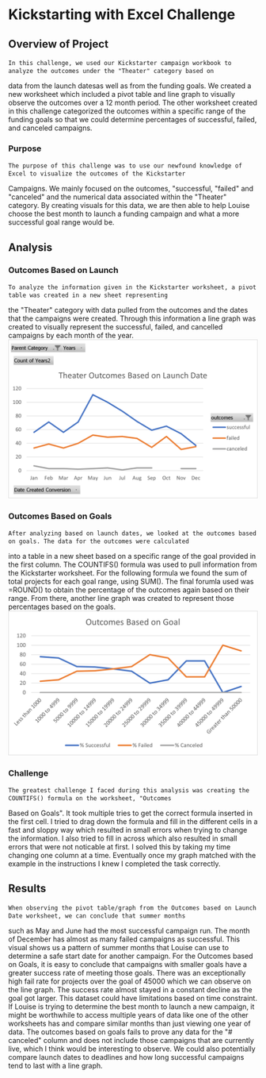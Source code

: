 # Kickstarting with Excel Challenge

## Overview of Project
	
	In this challenge, we used our Kickstarter campaign workbook to analyze the outcomes under the "Theater" category based on 
  data from the launch datesas well as from the funding goals.
  We created a new worksheet which included a pivot table and line graph to visually observe the outcomes over a 12 month period. 
  The other worksheet created in this challenge categorized the outcomes within a specific range of the funding goals so that we could determine percentages of successful, failed, and canceled campaigns. 

### Purpose
	The purpose of this challenge was to use our newfound knowledge of Excel to visualize the outcomes of the Kickstarter 
  Campaigns. 
  We mainly focused on the outcomes, "successful, "failed" and "canceled" and the numerical data associated within the "Theater" category. 
  By creating visuals for this data, we are then able to help Louise choose the best month to launch a funding campaign and what a more successful goal range would be.

## Analysis

### Outcomes Based on Launch
	To analyze the information given in the Kickstarter worksheet, a pivot table was created in a new sheet representing 
  the "Theater" category with data pulled from the outcomes and the dates that the campaigns were created. Through this information a line graph was created to visually
  represent the successful, failed, and cancelled campaigns by each month of the year. 
![Outcome By Launch Date](https://github.com/rhiandoy/Kickstarter-analysis/blob/0067e9eefecbf37dd72a142e410a62be5ce8f395/Theater_Outcomes_vs_Launch.png)
### Outcomes Based on Goals
	After analyzing based on launch dates, we looked at the outcomes based on goals. The data for the outcomes were calculated 
  into a table in a new sheet based on a specific range of the goal provided in the first column. 
  The COUNTIFS() formula was used to pull information from the Kickstarter worksheet. For the following formula we found the sum 
  of total projects for each goal range, using SUM(). The final forumla used was =ROUND() to obtain the percentage of the outcomes again based on their range. From there, another line graph was created to represent those percentages based on the goals. 
![Outcomes Based on Goal](https://github.com/rhiandoy/Kickstarter-analysis/blob/0067e9eefecbf37dd72a142e410a62be5ce8f395/Outcomes_vs_goals.png)

### Challenge	
	The greatest challenge I faced during this analysis was creating the COUNTIFS() formula on the worksheet, "Outcomes 
  Based on Goals". It took multiple tries to get the correct formula inserted in the first cell. I tried to drag down the formula and fill in the different cells in a fast and sloppy way which resulted in small errors when trying to change the information. I also tried to fill in across which also resulted in small errors that were not noticable at first. I solved this by taking my time changing one column at a time. Eventually once my graph matched with the example in the instructions I knew I completed the task correctly. 

## Results

	When observing the pivot table/graph from the Outcomes based on Launch Date worksheet, we can conclude that summer months 
  such as May and June had the most successful campaign run. The month of December has almost as many failed campaigns as successful. This visual shows us a pattern of summer months that Louise can use to determine a safe start date for another campaign. For the Outcomes based on Goals, it is easy to conclude that campaigns with smaller goals have a greater success rate of meeting those goals. There was an exceptionally high fail rate for projects over the goal of 45000 which we can observe on the line graph. The success rate almost stayed in a constant decline as the goal got larger. This dataset could have limitations based on time constraint. If Louise is trying to determine the best month to launch a new campaign, it might be worthwhile to access multiple years of data like one of the other worksheets has and compare similar months than just viewing one year of data. The outcomes based on goals fails to prove any data for the "# canceled" column and does not include those campaigns that are currently live, which I think would be interesting to observe. We could also potentially compare launch dates to deadlines and how long successful campaigns tend to last with a line graph.
